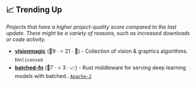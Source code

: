 ## 📈 Trending Up

_Projects that have a higher project-quality score compared to the last update. There might be a variety of reasons, such as increased downloads or code activity._

- <b><a href="https://github.com/visioncortex/visionmagic">visionmagic</a></b> (🥉9 ·  ⭐ 21 · 🐣) - Collection of vision & graphics algorithms. <code>❗Unlicensed</code>
- <b><a href="https://github.com/epwalsh/batched-fn">batched-fn</a></b> (🥉7 ·  ⭐ 3 · 📈) - Rust middleware for serving deep learning models with batched.. <code><a href="http://bit.ly/3nYMfla">Apache-2</a></code>

